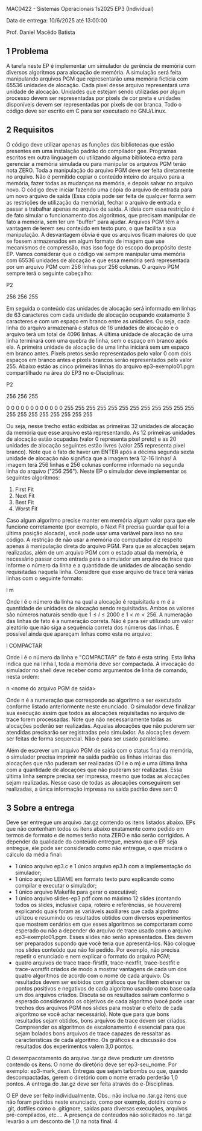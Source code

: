 MAC0422 - Sistemas Operacionais 1s2025
EP3 (Individual)

Data de entrega: 10/6/2025 até 13:00:00

Prof. Daniel Macêdo Batista

## 1 Problema

A tarefa neste EP é implementar um simulador de gerência de memória com diversos algoritmos para alocação de memória.
A simulação será feita manipulando arquivos PGM que representarão uma memória fictícia com 65536 unidades de alocação.
Cada pixel desse arquivo representará uma unidade de alocação. Unidades que estejam sendo utilizadas por algum processo devem ser representadas por pixels de cor preta e unidades disponíveis devem ser representadas por pixels de cor branca.
Todo o código deve ser escrito em C para ser executado no GNU/Linux.

## 2 Requisitos

O código deve utilizar apenas as funções das bibliotecas que estão presentes em uma instalação padrão do compilador gee.
Programas escritos em outra linguagem ou utilizando alguma biblioteca extra para gerenciar a memória simulada ou para manipular os arquivos PGM terão nota ZERO.
Toda a manipulação do arquivo PGM deve ser feita diretamente no arquivo.
Não é permitido copiar o conteúdo inteiro do arquivo para a memória, fazer todas as mudanças na memória, e depois salvar no arquivo novo.
O código deve iniciar fazendo uma cópia do arquivo de entrada para um novo arquivo de saída (Essa cópia pode ser feita de qualquer forma sem as restrições de utilização da memória), fechar o arquivo de entrada e passar a trabalhar apenas no arquivo de saída.
A ideia com essa restrição é de fato simular o funcionamento dos algoritmos, que precisam manipular de fato a memória, sem ter um "buffer" para ajudar.
Arquivos PGM têm a vantagem de terem seu conteúdo em texto puro, o que facilita a sua manipulação.
A desvantagem óbvia é que os arquivos ficam maiores do que se fossem armazenados em algum formato de imagem que use mecanismos de compressão, mas isso foge do escopo do propósito deste EP.
Vamos considerar que o código vai sempre manipular uma memória com 65536 unidades de alocação e que essa memória será representada por um arquivo PGM com 256 linhas por 256 colunas.
O arquivo PGM sempre terá o seguinte cabeçalho:

P2

256 256
255

Em seguida o conteúdo das unidades de alocação será informado em linhas de 63 caracteres com cada unidade de alocação ocupando exatamente 3 caracteres e com um espaço em branco entre as unidades.
Ou seja, cada linha do arquivo armazenará o status de 16 unidades de alocação e o arquivo terá um total de 4096 linhas. A última unidade de alocação de uma linha terminará com uma quebra de linha, sem o espaço em branco após ela.
A primeira unidade de alocação de uma linha iniciará sem um espaço em branco antes.
Pixels pretos serão representados pelo valor 0 com dois espaços em branco antes e pixels brancos serão representados pelo valor 255. Abaixo estão as cinco primeiras linhas do arquivo ep3-exemplo01.pgm compartilhado na área do EP3 no e-Disciplinas:

P2

256 256
255

  0   0   0   0   0   0   0   0   0   0   0   0 255 255 255 255
255 255 255 255 255 255 255 255 255 255 255 255 255 255 255 255

Ou seja, nesse trecho estão exibidas as primeiras 32 unidades de alocação da memória que esse arquivo está representando.
As 12 primeiras unidades de alocação estão ocupadas (valor 0 representa pixel preto) e as 20 unidades de alocação seguintes estão livres (valor 255 representa pixel branco).
Note que o fato de haver um ENTER após a décima segunda sexta unidade de alocação não significa que a imagem terá 12-16 linhas!
A imagem terá 256 linhas e 256 colunas conforme informado na segunda linha do arquivo ("256 256").
Neste EP o simulador deve implementar os seguintes algoritmos:

1. First Fit
2. Next Fit
3. Best Fit
4. Worst Fit

Caso algum algoritmo precise manter em memória algum valor para que ele funcione corretamente (por exemplo, o Next Fit precisa guardar qual foi a última posição alocada), você pode usar uma variável para isso no seu código.
A restrição de não usar a memória do computador diz respeito apenas à manipulação direta do arquivo PGM.
Para que as alocações sejam realizadas, além de um arquivo PGM com o estado atual da memória, é necessário passar como entrada para o simulador um arquivo de trace que informe o número da linha e a quantidade de unidades de alocação sendo requisitadas naquela linha.
Considere que esse arquivo de trace terá várias linhas com o seguinte formato:

l m

Onde l é o número da linha na qual a alocação é requisitada e m é a quantidade de unidades de alocação sendo requisitadas.
Ambos os valores são números naturais sendo que $1 \le l \le 2000$ e $1 < m < 256$. A numeração das linhas de fato é a numeração correta.
Não é para ser utilizado um valor aleatório que não siga a sequência correta dos números das linhas.
É possível ainda que apareçam linhas como esta no arquivo:

l COMPACTAR

Onde l é o número da linha e "COMPACTAR" de fato é esta string.
Esta linha indica que na linha l, toda a memória deve ser compactada.
A invocação do simulador no shell deve receber como argumentos de linha de comando, nesta ordem:

n <nome do arquivo PGM de entrada> <nome do arquivo de trace> <nome do arquivo PGM de saída>

Onde n é a numeração que corresponde ao algoritmo a ser executado conforme listado anteriormente neste enunciado.
O simulador deve finalizar sua execução assim que todos as alocações requisitadas no arquivo de trace forem processadas.
Note que não necessariamente todas as alocações poderão ser realizadas.
Aquelas alocações que não puderem ser atendidas precisarão ser registradas pelo simulador. As alocações devem ser feitas de forma sequencial.
Não é para ser usado paralelismo.

Além de escrever um arquivo PGM de saída com o status final da memória, o simulador precisa imprimir na saída padrão as linhas inteiras das alocações que não puderam ser realizadas (O l e o m) e uma última linha com a quantidade de alocações que não puderam ser realizadas.
Essa última linha sempre precisa ser impressa, mesmo que todas as alocações sejam realizadas.
Nesse caso de todas as alocações conseguirem ser realizadas, a única informação impressa na saída padrão deve ser:
0

## 3 Sobre a entrega

Deve ser entregue um arquivo .tar.gz contendo os itens listados abaixo.
EPs que não contenham todos os itens abaixo exatamente como pedido em termos de formato e de nomes terão nota ZERO e não serão corrigidos.
A depender da qualidade do conteúdo entregue, mesmo que o EP seja entregue, ele pode ser considerado como não entregue, o que mudará o cálculo da média final:

* 1 único arquivo ep3.c e 1 único arquivo ep3.h com a implementação do simulador;
* 1 único arquivo LEIAME em formato texto puro explicando como compilar e executar o simulador;
* 1 único arquivo Makefile para gerar o executável;
* 1 único arquivo slides-ep3.pdf com no máximo 12 slides (contando todos os slides, inclusive capa, roteiro e referências, se houverem) explicando quais foram as variáveis auxiliares que cada algoritmo utilizou e resumindo os resultados obtidos com diversos experimentos que mostrem cenários em que esses algoritmos se comportaram como esperado ou não a depender do arquivo de trace usado com o arquivo ep3-exemplo01.pgm.
    Esses slides não serão apresentados. Eles devem ser preparados supondo que você teria que apresentá-los.
    Não coloque nos slides conteúdo que não foi pedido.
    Por exemplo, não precisa repetir o enunciado e nem explicar o formato do arquivo PGM;
* quatro arquivos de trace trace-firstfit, trace-nextfit, trace-bestfit e trace-worstfit criados de modo a mostrar vantagens de cada um dos quatro algoritmos de acordo com o nome de cada arquivo.
    Os resultados devem ser exibidos com gráficos que facilitem observar os pontos positivos e negativos de cada algoritmo usando como base cada um dos arquivos criados.
    Discuta se os resultados saíram conforme o esperado considerando os objetivos de cada algoritmo (você pode usar trechos dos arquivos PGM nos slides para mostrar o efeito de cada algoritmo se você achar necessário).
    Note que para que bons resultados sejam obtidos, bons arquivos de trace devem ser criados.
    Compreender os algoritmos de escalonamento é essencial para que sejam bolados bons arquivos de trace capazes de ressaltar as características de cada algoritmo.
    Os gráficos e a discussão dos resultados dos experimentos valem 3,0 pontos.

O desempacotamento do arquivo .tar.gz deve produzir um diretório contendo os itens. O nome do diretório deve ser ep3-seu_nome.
Por exemplo: ep3-mark_dean. Entregas que sejam tarbombs ou que, quando descompactadas, gerem o diretório com o nome errado perderão 1,0 pontos.
A entrega do .tar.gz deve ser feita através do e-Disciplinas.

O EP deve ser feito individualmente.
Obs.: não inclua no .tar.gz itens que não foram pedidos neste enunciado, como por exemplo, dotdirs como o .git, dotfiles como o .gitignore, saídas para diversas execuções, arquivos pré-compilados, etc.... A presença de conteúdos não solicitados no .tar.gz levarão a um desconto de 1,0 na nota final.
4